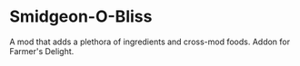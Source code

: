 # Smidgeon-O-Bliss
A mod that adds a plethora of ingredients and cross-mod foods. Addon for Farmer's Delight.
